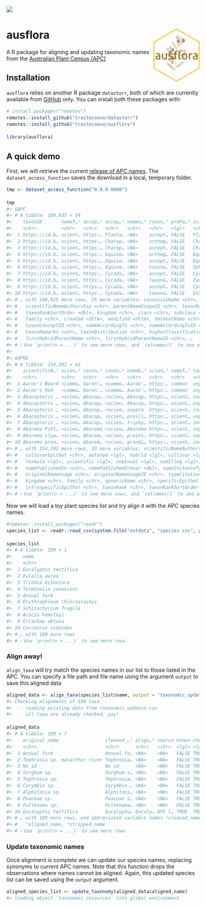 
<!-- README.md is generated from README.Rmd. Please edit that file -->
<!-- badges: start -->

[![](https://img.shields.io/badge/lifecycle-experimental-orange.svg)](https://lifecycle.r-lib.org/articles/stages.html#experimental)
<!-- badges: end -->

# ausflora <img src="inst/figures/ausflora_hex2.png" align="right" width="120"/>

A R package for aligning and updating taxonomic names from the
[Australian Plant Census
(APC)](https://biodiversity.org.au/nsl/services/search/taxonomy)

## Installation

`ausflora` relies on another R package `datastorr`, both of which are
currently available from
[GitHub](https://github.com/traitecoevo/ausflora) only. You can install
both these packages with:

``` r
# install.packages("remotes")
remotes::install_github("traitecoevo/datastorr")
remotes::install_github("traitecoevo/ausflora")

library(ausflora)
```

## A quick demo

First, we will retrieve the current [release of APC
names](https://github.com/traitecoevo/ausflora/releases/tag/0.0.0.9000).
The `dataset_access_function` saves the download in a local, temporary
folder.

``` r
tmp <- dataset_access_function("0.0.0.9000")

tmp
#> $APC
#> # A tibble: 100,835 × 34
#>    taxonID       nameT…¹ accep…² accep…³ nomen…⁴ taxon…⁵ proPa…⁶ scien…⁷ scien…⁸
#>    <chr>         <chr>   <chr>   <chr>   <chr>   <chr>   <lgl>   <chr>   <chr>  
#>  1 https://id.b… scient… https:… Planta… <NA>    accept… FALSE   Planta… https:…
#>  2 https://id.b… scient… https:… Charop… <NA>    orthog… FALSE   Charac… https:…
#>  3 https://id.b… scient… https:… Charop… <NA>    accept… FALSE   Charop… https:…
#>  4 https://id.b… scient… https:… Equise… <NA>    orthog… FALSE   Equise… https:…
#>  5 https://id.b… scient… https:… Equise… <NA>    accept… FALSE   Equise… https:…
#>  6 https://id.b… scient… https:… Equise… <NA>    taxono… FALSE   Spheno… https:…
#>  7 https://id.b… scient… https:… Cycadi… <NA>    accept… FALSE   Cycadi… https:…
#>  8 https://id.b… scient… https:… Cycada… <NA>    taxono… FALSE   Zamiin… https:…
#>  9 https://id.b… scient… https:… Cycada… <NA>    accept… FALSE   Cycada… https:…
#> 10 https://id.b… scient… https:… Cycada… <NA>    taxono… FALSE   Stange… https:…
#> # … with 100,825 more rows, 25 more variables: canonicalName <chr>,
#> #   scientificNameAuthorship <chr>, parentNameUsageID <chr>, taxonRank <chr>,
#> #   taxonRankSortOrder <dbl>, kingdom <chr>, class <chr>, subclass <chr>,
#> #   family <chr>, created <dttm>, modified <dttm>, datasetName <chr>,
#> #   taxonConceptID <chr>, nameAccordingTo <chr>, nameAccordingToID <chr>,
#> #   taxonRemarks <chr>, taxonDistribution <chr>, higherClassification <chr>,
#> #   firstHybridParentName <chr>, firstHybridParentNameID <chr>, …
#> # ℹ Use `print(n = ...)` to see more rows, and `colnames()` to see all variable names
#> 
#> $APNI
#> # A tibble: 154,302 × 42
#>    scientificN…¹ scien…² canon…³ canon…⁴ nameE…⁵ scien…⁶ nameT…⁷ taxon…⁸ nomen…⁹
#>    <chr>         <chr>   <chr>   <chr>   <chr>   <chr>   <chr>   <chr>   <chr>  
#>  1 Aaron's Beard <commo… Aaron'… <commo… Aaron'… https:… common  unplac… [n/a]  
#>  2 Aaron's Rod   <commo… Aaron'… <commo… Aaron'… https:… common  unplac… [n/a]  
#>  3 Abacopteris … <scien… Abacop… <scien… Abacop… https:… scient… includ… <NA>   
#>  4 Abacopteris … <scien… Abacop… <scien… Abacop… https:… scient… unplac… nom. i…
#>  5 Abacopteris … <scien… Abacop… <scien… aspera  https:… scient… includ… <NA>   
#>  6 Abacopteris … <scien… Abacop… <scien… presli… https:… scient… unplac… <NA>   
#>  7 Abacopteris … <scien… Abacop… <scien… triphy… https:… scient… includ… <NA>   
#>  8 Abarema Pitt… <scien… Abarema <scien… Abarema https:… scient… unplac… <NA>   
#>  9 Abarema clyp… <scien… Abarem… <scien… praini… https:… scient… unplac… nom. i…
#> 10 Abarema gran… <scien… Abarem… <scien… grandi… https:… scient… includ… <NA>   
#> # … with 154,292 more rows, 33 more variables: scientificNameAuthorship <chr>,
#> #   cultivarEpithet <chr>, autonym <lgl>, hybrid <lgl>, cultivar <lgl>,
#> #   formula <lgl>, scientific <lgl>, nomInval <lgl>, nomIlleg <lgl>,
#> #   namePublishedIn <chr>, namePublishedInYear <dbl>, nameInstanceType <chr>,
#> #   originalNameUsage <chr>, originalNameUsageID <chr>, typeCitation <chr>,
#> #   kingdom <chr>, family <chr>, genericName <chr>, specificEpithet <chr>,
#> #   infraspecificEpithet <chr>, taxonRank <chr>, taxonRankSortOrder <dbl>, …
#> # ℹ Use `print(n = ...)` to see more rows, and `colnames()` to see all variable names
```

Now we will load a toy plant species list and try align it with the APC
species names.

``` r
#remotes::install_packages("readr")
species_list <- readr::read_csv(system.file("extdata", "species.csv", package = "ausflora"))

species_list
#> # A tibble: 199 × 1
#>    name                       
#>    <chr>                      
#>  1 Eucalyptus tectifica       
#>  2 Eulalia aurea              
#>  3 Triodia bitextura          
#>  4 Terminalia canescens       
#>  5 Annual forb                
#>  6 Erythrophleum chlorostachys
#>  7 Schizachyrium fragile      
#>  8 Acacia hemsleyi            
#>  9 Eriachne obtusa            
#> 10 Corchorus sidoides         
#> # … with 189 more rows
#> # ℹ Use `print(n = ...)` to see more rows
```

### Align away!

`align_taxa` will try match the species names in our list to those
listed in the APC. You can specify a file path and file name using the
argument `output` to save this aligned data

``` r
aligned_data <- align_taxa(species_list$name, output = "taxonomic_updates.csv")
#> Checking alignments of 199 taxa
#>   - reading existing data from taxonomic_updates.csv
#>   - all taxa are already checked, yay!

aligned_data
#> # A tibble: 199 × 7
#>    original_name                 cleaned_…¹ align…² source known checked strip…³
#>    <chr>                         <chr>      <chr>   <chr>  <lgl> <lgl>   <chr>  
#>  1 Annual forb                   Annual fo… <NA>    <NA>   FALSE TRUE    annual…
#>  2 Tephrosia sp. macarthur river Tephrosia… <NA>    <NA>   FALSE TRUE    tephro…
#>  3 No id                         No id      <NA>    <NA>   FALSE TRUE    no id  
#>  4 Sorghum sp.                   Sorghum s… <NA>    <NA>   FALSE TRUE    sorghu…
#>  5 Tephrosia sp.                 Tephrosia… <NA>    <NA>   FALSE TRUE    tephro…
#>  6 Corymbia sp.                  Corymbia … <NA>    <NA>   FALSE TRUE    corymb…
#>  7 Alphitonia sp.                Alphitoni… <NA>    <NA>   FALSE TRUE    alphit…
#>  8 Poaceae sp.                   Poaceae s… <NA>    <NA>   FALSE TRUE    poacea…
#>  9 Pultenaea sp.                 Pultenaea… <NA>    <NA>   FALSE TRUE    pulten…
#> 10 Eucalyptus tectifica          Eucalyptu… Eucaly… APC l… TRUE  TRUE    eucaly…
#> # … with 189 more rows, and abbreviated variable names ¹​cleaned_name,
#> #   ²​aligned_name, ³​stripped_name
#> # ℹ Use `print(n = ...)` to see more rows
```

### Update taxonomic names

Once alignment is complete we can update our species names, replacing
synonyms to current APC names. Note that this function drops the
observations where names cannot be aligned. Again, this updated species
list can be saved using the `output` argument.

``` r
aligned_species_list <- update_taxonomy(aligned_data$aligned_name)
#> loading object `taxonomic_resources` into global environment
```
